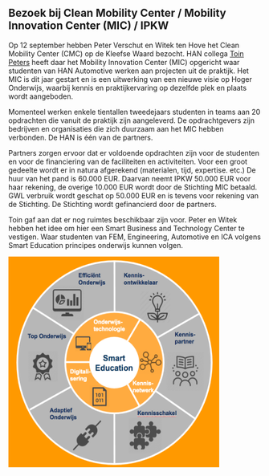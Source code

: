 ## Bezoek bij Clean Mobility Center / Mobility Innovation Center (MIC) / IPKW

Op 12 september hebben Peter Verschut en Witek ten Hove het Clean Mobility Center (CMC) op de Kleefse Waard bezocht. HAN collega [Toin Peters](https://www.linkedin.com/in/toin-peters-81902623/?ppe=1) heeft daar het Mobility Innovation Center (MIC) opgericht waar studenten van HAN Automotive werken aan projecten uit de praktijk. Het MIC is dit jaar gestart en is een uitwerking van een nieuwe visie op Hoger Onderwijs, waarbij kennis en praktijkervaring op dezelfde plek en plaats wordt aangeboden.

Momenteel werken enkele tientallen tweedejaars studenten in teams aan 20 opdrachten die vanuit de praktijk zijn aangeleverd. De opdrachtgevers zijn bedrijven en organisaties die zich duurzaam aan het MIC hebben verbonden. De HAN is één van de partners.

Partners zorgen ervoor dat er voldoende opdrachten zijn voor de studenten en voor de financiering van de faciliteiten en activiteiten. Voor een groot gedeelte wordt er in natura afgerekend (materialen, tijd, expertise. etc.) De huur van het pand is 60.000 EUR. Daarvan neemt IPKW 50.000 EUR voor haar rekening, de overige 10.000 EUR wordt door de Stichting MIC betaald. GWL verbruik wordt geschat op 50.000 EUR en is tevens voor rekening van de Stichting. De Stichting wordt gefinancierd door de partners.

Toin gaf aan dat er nog ruimtes beschikbaar zijn voor. Peter en Witek hebben het idee om hier een Smart Business and Technology Center te vestigen. Waar studenten van FEM, Engineering, Automotive en ICA volgens Smart Education principes onderwijs kunnen volgen.

<img src="https://github.com/minorsmart/sbtc/blob/master/img/Screen%20Shot%202017-09-12%20at%2013.31.09.png" alt="Smart " height="420" width="420">
